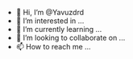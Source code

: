 - 👋 Hi, I’m @Yavuzdrd
- 👀 I’m interested in ...
- 🌱 I’m currently learning ...
- 💞️ I’m looking to collaborate on ...
- 📫 How to reach me ...

<!---
Yavuzdrd/Yavuzdrd is a ✨ special ✨ repository because its `README.md` (this file) appears on your GitHub profile.
You can click the Preview link to take a look at your changes.
--->
